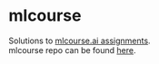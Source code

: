 # mlcourse
Solutions to [mlcourse.ai assignments](https://mlcourse.ai/assignments). <br>
mlcourse repo can be found [here](https://github.com/Yorko/mlcourse.ai). <br>
